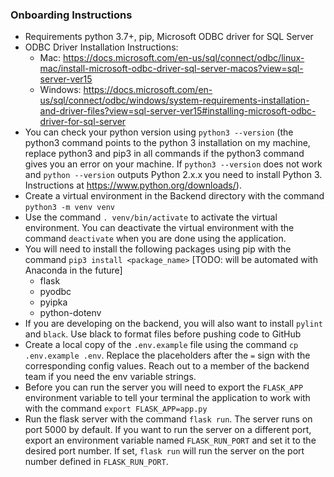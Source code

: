 ### Onboarding Instructions
- Requirements python 3.7+, pip, Microsoft ODBC driver for SQL Server
- ODBC Driver Installation Instructions:
    - Mac: https://docs.microsoft.com/en-us/sql/connect/odbc/linux-mac/install-microsoft-odbc-driver-sql-server-macos?view=sql-server-ver15
    - Windows: https://docs.microsoft.com/en-us/sql/connect/odbc/windows/system-requirements-installation-and-driver-files?view=sql-server-ver15#installing-microsoft-odbc-driver-for-sql-server
- You can check your python version using `python3 --version` (the python3 command points to the python 3 installation on my machine, replace python3 and pip3 in all commands if the python3 command gives you an error on your machine. If `python3 --version` does not work and `python --version` outputs Python 2.x.x you need to install Python 3. Instructions at https://www.python.org/downloads/).
- Create a virtual environment in the Backend directory with the command `python3 -m venv venv`
- Use the command `. venv/bin/activate` to activate the virtual environment. You can deactivate the virtual environment with the command `deactivate` when you are done using the application.
- You will need to install the following packages using pip with the command `pip3 install <package_name>` [TODO: will be automated with Anaconda in the future]
    - flask
    - pyodbc
    - pyipka
    - python-dotenv
- If you are developing on the backend, you will also want to install `pylint` and `black`. Use black to format files before pushing code to GitHub
- Create a local copy of the `.env.example` file using the command `cp .env.example .env`. Replace the placeholders after the `=` sign with the corresponding config values. Reach out to a member of the backend team if you need the env variable strings.
- Before you can run the server you will need to export the `FLASK_APP` environment variable to tell your terminal the application to work with with the command `export FLASK_APP=app.py`
- Run the flask server with the command `flask run`. The server runs on port 5000 by default. If you want to run the server on a different port, export an environment variable named `FLASK_RUN_PORT` and set it to the desired port number. If set, `flask run` will run the server on the port number defined in `FLASK_RUN_PORT`.